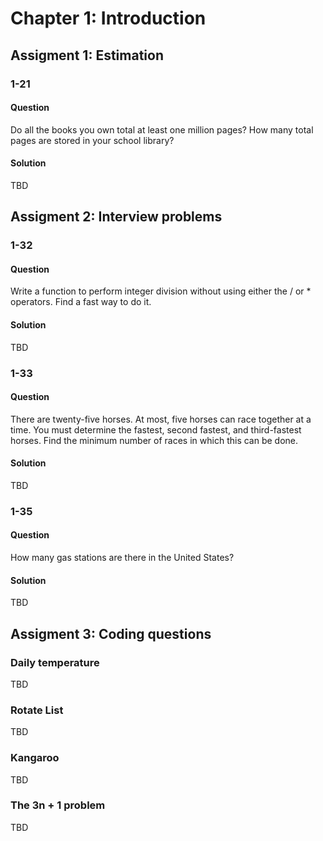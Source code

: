 # Chapter 1: Introduction

## Assigment 1: Estimation
### 1-21
#### Question
Do all the books you own total at least one million pages? How many total pages are stored in your school library?

#### Solution
TBD

## Assigment 2: Interview problems

### 1-32
#### Question
Write a function to perform integer division without using either the / or * operators. Find a fast way to do it.

#### Solution
TBD

### 1-33
#### Question
There are twenty-five horses. At most, five horses can race together at a time. You must determine the fastest, second fastest, and third-fastest horses. Find the minimum number of races in which this can be done.

#### Solution
TBD

### 1-35

#### Question
How many gas stations are there in the United States?

#### Solution
TBD

## Assigment 3: Coding questions

### Daily temperature
TBD

### Rotate List
TBD

### Kangaroo
TBD

### The 3n + 1 problem
TBD